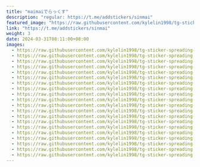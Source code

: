 ```yaml
---
title: "maimaiでらっくす"
description: "regular: https://t.me/addstickers/sinmai"
featured_image: "https://raw.githubusercontent.com/kylelin1998/tg-sticker-spreading-worldwide-images/main/img/3e9250d6-1c92-40ac-91c3-05d124a71dc8.jpg"
link: "https://t.me/addstickers/sinmai"
weight: 3
date: 2024-03-31T08:11:00+08:00
images:
  - https://raw.githubusercontent.com/kylelin1998/tg-sticker-spreading-worldwide-images/main/img/3e9250d6-1c92-40ac-91c3-05d124a71dc8.jpg
  - https://raw.githubusercontent.com/kylelin1998/tg-sticker-spreading-worldwide-images/main/img/3e9ee96f-39a7-47dc-958c-fb4f358de589.jpg
  - https://raw.githubusercontent.com/kylelin1998/tg-sticker-spreading-worldwide-images/main/img/cde8be23-45fd-49d4-a1ea-23b920dd274f.jpg
  - https://raw.githubusercontent.com/kylelin1998/tg-sticker-spreading-worldwide-images/main/img/1d4d2028-4d7f-443c-86b2-f3fe0a9b2dff.jpg
  - https://raw.githubusercontent.com/kylelin1998/tg-sticker-spreading-worldwide-images/main/img/4878ca6a-8af5-4855-a5b0-057b65381637.jpg
  - https://raw.githubusercontent.com/kylelin1998/tg-sticker-spreading-worldwide-images/main/img/428e35e4-b300-4abc-8675-2992e4864538.jpg
  - https://raw.githubusercontent.com/kylelin1998/tg-sticker-spreading-worldwide-images/main/img/769d2198-7a0c-4e80-b8ef-d34643e4ddc3.jpg
  - https://raw.githubusercontent.com/kylelin1998/tg-sticker-spreading-worldwide-images/main/img/bb552497-6d7d-4053-be92-f54078b47ab1.jpg
  - https://raw.githubusercontent.com/kylelin1998/tg-sticker-spreading-worldwide-images/main/img/f3a8ce21-fb38-49f3-a54f-10c0d8282366.jpg
  - https://raw.githubusercontent.com/kylelin1998/tg-sticker-spreading-worldwide-images/main/img/97ed94de-bd02-41bb-9a45-33ab68ed09c0.jpg
  - https://raw.githubusercontent.com/kylelin1998/tg-sticker-spreading-worldwide-images/main/img/50c7fca7-0820-4c86-b727-899c12e876f3.jpg
  - https://raw.githubusercontent.com/kylelin1998/tg-sticker-spreading-worldwide-images/main/img/fae05965-a7aa-425e-9049-9b3942d72a74.jpg
  - https://raw.githubusercontent.com/kylelin1998/tg-sticker-spreading-worldwide-images/main/img/2e052bcc-cbfe-48ab-b7b6-e00eee52d354.jpg
  - https://raw.githubusercontent.com/kylelin1998/tg-sticker-spreading-worldwide-images/main/img/f71c4d06-4153-4409-85bd-ac915fb52e5c.jpg
  - https://raw.githubusercontent.com/kylelin1998/tg-sticker-spreading-worldwide-images/main/img/c48561af-0216-454d-9dd9-d4fff57881fa.jpg
  - https://raw.githubusercontent.com/kylelin1998/tg-sticker-spreading-worldwide-images/main/img/1705dab9-7f16-43a4-bb1b-9d0075b6fea7.jpg
  - https://raw.githubusercontent.com/kylelin1998/tg-sticker-spreading-worldwide-images/main/img/a2462d74-67a9-4887-923b-e5c285230902.jpg
  - https://raw.githubusercontent.com/kylelin1998/tg-sticker-spreading-worldwide-images/main/img/7af2e0bc-4f4d-4fc5-bc1b-be388520639e.jpg
  - https://raw.githubusercontent.com/kylelin1998/tg-sticker-spreading-worldwide-images/main/img/2cdd22cc-3d8c-49ec-a28a-f627b10ffabf.jpg
  - https://raw.githubusercontent.com/kylelin1998/tg-sticker-spreading-worldwide-images/main/img/0744eaee-bab7-4d6c-8d0e-c18a60e2dc88.jpg
---
```

